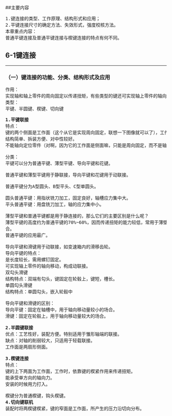 ##主要内容
<pre>
1.键连接的类型、工作原理、结构形式和应用；
2.平键连接尺寸的确定方法、失效形式，强度校核方法。
本章重点内容：
普通平键连接及普通平键连接与楔键连接的特点有何不同。
</pre>
## 6-1键连接
***
### （一）键连接的功能、分类、结构形式及应用
<pre>
作用：
实现轴和轴上零件的周向固定以传递扭矩，有些类型的键还可实现轴上零件的轴向固定或轴向移动。
类型：
平键、半圆键、楔键、切向键
</pre>
<pre>
<b>1.平键联接</b>
特点：
键的两个侧面是工作面（这个从它是实现周向固定，联想一下图像就可以了），工作时依靠键与键槽侧壁的挤压传递扭矩。
结构简单、拆装方便、对中性较好。
不能轴向定位零件（对啊，因为它的工作面是侧面嘛，只能是周向固定，而不是轴向固定）

分类：
平键可以分为普通平键、薄型平键、导向平键和花键。

普通平键和薄型平键用于静联接，导向平键和花键用于动联接。

普通平键分为A型圆头、B型平头、C型单圆头。

圆头普通平键：用指状铣刀加工，固定良好，轴槽应力集中大。
平头普通平键：用盘铣刀加工，轴的应力集中小。

薄型平键和普通平键都是用于静连接的，那么它们的主要区别是什么呢？
薄型平键的高度约为普通平键的70%~60%，因而传递扭矩的能力较低，常用于薄壁结构、空心轴及一些径向尺寸受限制的场
合。
普通平键的应用最广。

导向平键和滑键用于动联接，如变速箱内的滑移齿轮。
导向平键的特点：
是长度较长，需用螺钉固定。
可实现轴上零件的轴向移动，构成动联接。
双勾头滑键
结构特点：双端有勾头，键固定在轮毂上，键短，槽长。
单圆勾头滑键
结构特点：单圆勾头，嵌入轮毂中

导向平键和滑键的区别：
导向平键：固定在轴槽中，用于轴向移动量较小的场合。
滑键：固定在轮毂上，用于轴向移动量较大的场合。

<b>2.半圆键联接</b>
优点：工艺性好，装配方便。特别适用于雏形轴端的联接。
缺点：对轴的削弱较大，只适用于轻载联接。
工作面是两扇形侧面。

<b>3.楔键连接</b>
特点：
键的上下两面为工作面，工作时，依靠键的楔紧作用来传递扭矩。
能承受单方向的轴向力。
安装的时候用力打入。

楔键分为普通楔键，钩头楔键。
<b>4.切向键联机</b>
装配时将两楔键楔紧，键的窄面是工作面，所产生的压力沿切向分布。



</pre>
